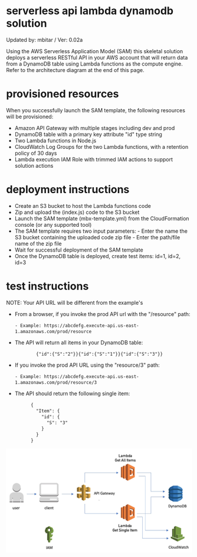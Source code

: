 # serverless api lambda dynamodb solution

Updated by: mbitar / Ver: 0.02a

Using the AWS Serverless Application Model (SAM) this skeletal solution deploys a serverless RESTful API in your AWS account that will return data from a DynamoDB table using Lambda functions as the compute engine. Refer to the architecture diagram at the end of this page.

# provisioned resources

When you successfully launch the SAM template, the following resources will be provisioned:

- Amazon API Gateway with multiple stages including dev and prod 
- DynamoDB table with a primary key attribute "id" type string
- Two Lambda functions in Node.js 
- CloudWatch Log Groups for the two Lambda functions, with a retention policy of 30 days
- Lambda execution IAM Role with trimmed IAM actions to support solution actions

# deployment instructions

- Create an S3 bucket to host the Lambda functions code
- Zip and upload the (index.js) code to the S3 bucket
- Launch the SAM template (mbx-template.yml) from the CloudFormation console (or any supported tool)
- The SAM template requires two input parameters:
      - Enter the name the S3 bucket containing the uploaded code zip file
      - Enter the path/file name of the zip file
- Wait for successful deployment of the SAM template
- Once the DynamoDB table is deployed, create test items: id=1, id=2, id=3


# test instructions

NOTE: Your API URL will be different from the example's

- From a browser, if you invoke the prod API url with the "/resource" path:

      - Example: https://abcdefg.execute-api.us-east-1.amazonaws.com/prod/resource

- The API will return all items in your DynamoDB table: 

              {"id":{"S":"2"}}{"id":{"S":"1"}}{"id":{"S":"3"}}


- If you invoke the prod API URL using the "resource/3" path:

      - Example: https://abcdefg.execute-api.us-east-1.amazonaws.com/prod/resource/3

- The API should return the following single item:

            {
              "Item": {
                "id": {
                  "S": "3"
                }
              }
            }

![GitHub Logo](mbx-serverless-api.jpg)



